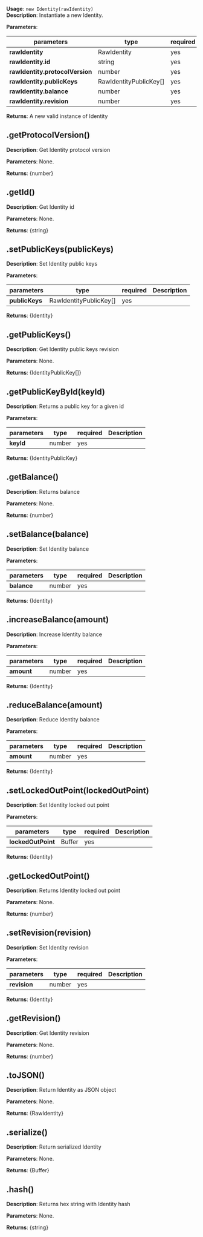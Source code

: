 **Usage**: `new Identity(rawIdentity)`  
**Description**: Instantiate a new Identity.

**Parameters**:

| parameters                            | type                  | required           | Description               |  
|---------------------------------------|-----------------------|--------------------| --------------------------|
| **rawIdentity**                       | RawIdentity           | yes                |                           |
| **rawIdentity.id**                    | string                | yes                |                           |
| **rawIdentity.protocolVersion**       | number                | yes                |                           |
| **rawIdentity.publicKeys**            | RawIdentityPublicKey[]| yes                |                           |
| **rawIdentity.balance**               | number                | yes                |                           |
| **rawIdentity.revision**              | number                | yes                |                           |

**Returns**: A new valid instance of Identity

## .getProtocolVersion()

**Description**: Get Identity protocol version

**Parameters**: None.  

**Returns**: {number}

## .getId()

**Description**: Get Identity id

**Parameters**: None.  

**Returns**: {string}

## .setPublicKeys(publicKeys)

**Description**: Set Identity public keys

**Parameters**:  

| parameters         | type                   | required           | Description                      |  
|--------------------|------------------------|--------------------| -------------------------------- |
| **publicKeys**     | RawIdentityPublicKey[] | yes                |                                  |

**Returns**: {Identity}

## .getPublicKeys()

**Description**: Get Identity public keys revision

**Parameters**: None.  

**Returns**: {IdentityPublicKey[]}

## .getPublicKeyById(keyId)

**Description**: Returns a public key for a given id

**Parameters**:  

| parameters         | type                   | required           | Description                      |  
|--------------------|------------------------|--------------------| -------------------------------- |
| **keyId**          | number                 | yes                |                                  |

**Returns**: {IdentityPublicKey}

## .getBalance()

**Description**: Returns balance

**Parameters**: None.  

**Returns**: {number}

## .setBalance(balance)

**Description**: Set Identity balance

**Parameters**:  

| parameters         | type      | required           | Description                      |  
|--------------------|-----------|--------------------| -------------------------------- |
| **balance**        | number    | yes                |                                  |

**Returns**: {Identity}

## .increaseBalance(amount)

**Description**: Increase Identity balance

**Parameters**:  

| parameters         | type   | required           | Description                      |  
|--------------------|--------|--------------------| -------------------------------- |
| **amount**         | number | yes                |                                  |

**Returns**: {Identity}

## .reduceBalance(amount)

**Description**: Reduce Identity balance

**Parameters**:  

| parameters         | type   | required           | Description                      |  
|--------------------|--------|--------------------| -------------------------------- |
| **amount**         | number | yes                |                                  |

**Returns**: {Identity}

## .setLockedOutPoint(lockedOutPoint)

**Description**: Set Identity locked out point

**Parameters**:  

| parameters         | type   | required           | Description                      |  
|--------------------|--------|--------------------| -------------------------------- |
| **lockedOutPoint** | Buffer | yes                |                                  |

**Returns**: {Identity}

## .getLockedOutPoint()

**Description**: Returns Identity locked out point 

**Parameters**: None.  

**Returns**: {number}

## .setRevision(revision)

**Description**: Set Identity revision

**Parameters**:  

| parameters         | type                   | required           | Description                                                                                                                                                                    |  
|--------------------|------------------------|--------------------| -------------------------------- |
| **revision**       | number                 | yes                |                                  |

**Returns**: {Identity}

## .getRevision()

**Description**: Get Identity revision

**Parameters**: None.  

**Returns**: {number}

## .toJSON()

**Description**: Return Identity as JSON object

**Parameters**: None.  

**Returns**: {RawIdentity}

## .serialize()

**Description**: Return serialized Identity

**Parameters**: None.  

**Returns**: {Buffer}

## .hash()

**Description**: Returns hex string with Identity hash

**Parameters**: None.  

**Returns**: {string}
